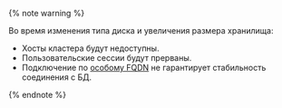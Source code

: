 {% note warning %}

Во время изменения типа диска и увеличения размера хранилища:

* Хосты кластера будут недоступны.
* Пользовательские сессии будут прерваны.
* Подключение по [особому FQDN](../../../managed-greenplum/operations/connect.md#fqdn-master) не гарантирует стабильность соединения с БД.

{% endnote %}

